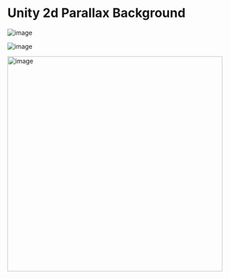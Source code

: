 # Unity 2d Parallax Background

![image](https://github.com/user-attachments/assets/788978c5-e76d-4673-a18e-1e8289306535)

![image](https://github.com/user-attachments/assets/93bfc9b1-aca6-4253-a949-c7e228a86275)

<img width="486" alt="image" src="https://github.com/user-attachments/assets/93bfc9b1-aca6-4253-a949-c7e228a86275" />




